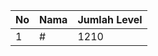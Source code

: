 | No | Nama            | Jumlah Level |
|----|-----------------|--------------|
| 1  | #    |    1210        |
